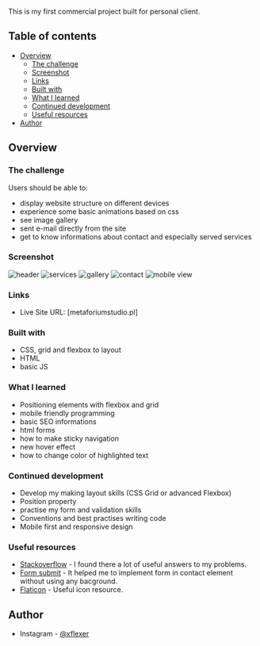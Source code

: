 
This is my first commercial project built for personal client. 
## Table of contents

- [Overview](#overview)
  - [The challenge](#the-challenge)
  - [Screenshot](#screenshot)
  - [Links](#links)
  - [Built with](#built-with)
  - [What I learned](#what-i-learned)
  - [Continued development](#continued-development)
  - [Useful resources](#useful-resources)
- [Author](#author)


## Overview

### The challenge

Users should be able to:

- display website structure on different devices
- experience some basic animations based on css
- see image gallery
- sent e-mail directly from the site
- get to know informations about contact and especially served services

### Screenshot

![header](https://imgur.com/ur1cheV)
![services](https://imgur.com/opNnxaT)
![gallery](https://imgur.com/OlVuKtC)
![contact](https://imgur.com/UbIyqut)
![mobile view](https://imgur.com/GiWnJXr)

### Links

- Live Site URL: [metaforiumstudio.pl]

### Built with

- CSS, grid and flexbox to layout
- HTML
- basic JS

### What I learned

- Positioning elements with flexbox and grid
- mobile friendly programming
- basic SEO informations
- html forms
- how to make sticky navigation
- new hover effect
- how to change color of highlighted text


### Continued development

- Develop my making layout skills (CSS Grid or advanced Flexbox)
- Position property
- practise my form and validation skills
- Conventions and best practises writing code
- Mobile first and responsive design

### Useful resources

- [Stackoverflow](https://stackoverflow.com/) - I found there a lot of useful answers to my problems.
- [Form submit](https://formsubmit.co/) - It helped me to implement form in contact element without using any bacground.
- [Flaticon](flaticon.com) - Useful icon resource.

## Author

- Instagram - [@xflexer](https://www.instagram.com/xflexer/)
